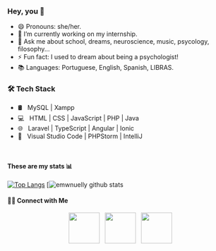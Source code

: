 ### Hey, you 👋

<!--
**emwnuelly/emwnuelly** is a ✨ _special_ ✨ repository because its `README.md` (this file) appears on your GitHub profile.

Here are some ideas to get you started:

- 🌱 I’m currently learning ...
- 👯 I’m looking to collaborate on ...
- 🤔 I’m looking for help with ...
- 📫 How to reach me: ...
-->

- 😄 Pronouns: she/her.
- 🔭 I’m currently working on my internship.
- 💬 Ask me about school, dreams, neuroscience, music, psycology, filosophy...
- ⚡ Fun fact: I used to dream about being a psychologist!
- 📚 Languages: Portuguese, English, Spanish, LIBRAS.

<h3>🛠 Tech Stack</h3>

- 🛢 &nbsp; MySQL | Xampp 
- 💻 &nbsp; HTML | CSS | JavaScript | PHP | Java 
- 🌐 &nbsp; Laravel | TypeScript | Angular | Ionic
- 🔧 &nbsp; Visual Studio Code | PHPStorm | IntelliJ 

</br> 

<h4>These are my stats 📊 </h4>

[![Top Langs](https://github-readme-stats.vercel.app/api/top-langs/?username=emwnuelly&layout=demo&text_color=daf7dc&theme=ayu-mirage)](https://github.com/caduxl007/github-readme-stats)
[![emwnuelly github stats](https://github-readme-stats.vercel.app/api?username=emwnuelly&show_icons=true&theme=ayu-mirage)


<h4> 🤝🏻 Connect with Me </h4>

<p align="center">  
&nbsp; <a href="https://www.instagram.com/manuhvcarvalho/" target="_blank"><img src="https://img.icons8.com/clouds/100/000000/instagram-new--v2.png" width="70"/></a>
&nbsp; <a href="mailto:emanuellyvcarv@gmail.com" target="_blank"><img src="https://img.icons8.com/clouds/100/000000/gmail.png" width="70"/></a>
&nbsp; <a href="http://lattes.cnpq.br/3281846061587487" target="_blank"><img src="https://img.icons8.com/?id=E48y0Mtfxspp&color=000000" width="70"/></a>
</p>
<!-- 
&nbsp; <a href="https://www.youtube.com/channel/UCcyrniY4DZvhqNLIJaXpOJg" target="_blank"><img src="https://img.icons8.com/cute-clipart/64/000000/youtube.png" width="50"/></a>
-->
